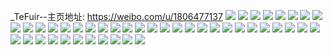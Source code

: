 _TeFuir--主页地址: https://weibo.com/u/1806477137 
![](https://wx4.sinaimg.cn/mw2000/6baca751ly1h9f8wqnd5hj22c03411kz.jpg) 
![](https://wx4.sinaimg.cn/mw2000/6baca751ly1h9f8witthqj230z29okjn.jpg) 
![](https://wx4.sinaimg.cn/mw2000/6baca751ly1h9f8wvxaclj22f02f04qs.jpg) 
![](https://wx4.sinaimg.cn/mw2000/6baca751ly1h9f8wczhb4j22ab31r4qr.jpg) 
![](https://wx4.sinaimg.cn/mw2000/6baca751ly1h9f8wyx8n8j21pb29r7wi.jpg) 
![](https://wx4.sinaimg.cn/mw2000/6baca751ly1h9f8x55g49j22ri22n4qq.jpg) 
![](https://wx4.sinaimg.cn/mw2000/6baca751ly1h9f8x3twh4j235s2d8u0y.jpg) 
![](https://wx4.sinaimg.cn/mw2000/6baca751ly1h9f8wlli1sj22c71r37wi.jpg) 
![](https://wx4.sinaimg.cn/mw2000/6baca751ly1h9f8wm7pryj21hc0u0tq5.jpg) 
![](https://wx4.sinaimg.cn/mw2000/6baca751ly1h9f8w9fbqxj22za28hhdu.jpg) 
![](https://wx4.sinaimg.cn/mw2000/6baca751ly1h9f8x9gizaj22c0340u0z.jpg) 
![](https://wx4.sinaimg.cn/mw2000/6baca751ly1h9f8xemhx8j23442c0npg.jpg) 
![](https://wx4.sinaimg.cn/mw2000/6baca751ly1h9f8xfyosnj22c0340kjl.jpg) 
![](https://wx4.sinaimg.cn/mw2000/6baca751ly1h9f8y1297lj21fy1fyws2.jpg) 
![](https://wx4.sinaimg.cn/mw2000/6baca751ly1h9f8y7066xj22c0340x6p.jpg) 
![](https://wx4.sinaimg.cn/mw2000/6baca751ly1h8feve7tqjj22c03404qt.jpg) 
![](https://wx4.sinaimg.cn/mw2000/6baca751ly1h8fevi0n04j22c0340npf.jpg) 
![](https://wx4.sinaimg.cn/mw2000/6baca751ly1h8c23g49baj22592v0b2c.jpg) 
![](https://wx4.sinaimg.cn/mw2000/6baca751ly1h8c22hag47j229z319npe.jpg) 
![](https://wx4.sinaimg.cn/mw2000/6baca751ly1h7wwi8rpmdj20tu13udlq.jpg) 
![](https://wx4.sinaimg.cn/mw2000/6baca751ly1h7d4bxmyonj22sv23lqv6.jpg) 
![](https://wx4.sinaimg.cn/mw2000/6baca751ly1h6aqroh8pxj22ak323b29.jpg) 
![](https://wx4.sinaimg.cn/mw2000/6baca751ly1h6aqrj2axtj22c0340b2a.jpg) 
![](https://wx4.sinaimg.cn/mw2000/6baca751ly1h6aqrq39wcj224z2umb2a.jpg) 
![](https://wx4.sinaimg.cn/mw2000/6baca751ly1h63s5wh5t9j223t2t3u0z.jpg) 
![](https://wx4.sinaimg.cn/mw2000/6baca751ly1h63s5nkpdgj22c0340b0v.jpg) 
![](https://wx4.sinaimg.cn/mw2000/6baca751ly1h63s5pgtzxj223y2tab2a.jpg) 
![](https://wx4.sinaimg.cn/mw2000/6baca751ly1h63s618uokj22702wmb2b.jpg) 
![](https://wx4.sinaimg.cn/mw2000/6baca751ly1h63s5ymchfj227i2y2e83.jpg) 
![](https://wx4.sinaimg.cn/mw2000/6baca751ly1h63s5rz9s5j20zb1b64d1.jpg) 
![](https://wx4.sinaimg.cn/mw2000/6baca751ly1h63s5uud4bj22c03404qp.jpg) 
![](https://wx4.sinaimg.cn/mw2000/6baca751ly1h63s5ra73uj228n2zlu0y.jpg) 
![](https://wx4.sinaimg.cn/mw2000/6baca751ly1h63s5tdjbfj225l2vi1kx.jpg) 
![](https://wx4.sinaimg.cn/mw2000/6baca751ly1h5v00df5hlj22by340u10.jpg) 
![](https://wx4.sinaimg.cn/mw2000/6baca751ly1h5cfwllu7ij22c0340u0x.jpg) 
![](https://wx4.sinaimg.cn/mw2000/6baca751ly1h5cfwnyiiaj22422tfkjm.jpg) 
![](https://wx4.sinaimg.cn/mw2000/6baca751ly1h5cfwsq4u1j21ri2cn4qq.jpg) 
![](https://wx4.sinaimg.cn/mw2000/6baca751ly1h5cfwh3w2xj20ty13wn4j.jpg) 
![](https://wx4.sinaimg.cn/mw2000/6baca751ly1h546ewu3l8j21uz2hbqv8.jpg) 
![](https://wx4.sinaimg.cn/mw2000/6baca751ly1h546eymlqgj22c0340e84.jpg) 
![](https://wx4.sinaimg.cn/mw2000/6baca751ly1h546ezrrmfj227g2xyhdt.jpg) 
![](https://wx4.sinaimg.cn/mw2000/6baca751ly1h4f09m1jg4j21yu2y77wl.jpg) 
![](https://wx4.sinaimg.cn/mw2000/6baca751ly1h4f09i5puyj223w35s1l0.jpg) 
![](https://wx4.sinaimg.cn/mw2000/6baca751ly1h4f09g2yjqj223w35su10.jpg) 
